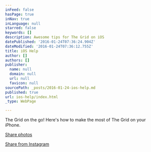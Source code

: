 ```yaml
---
inFeed: false
hasPage: true
inNav: true
inLanguage: null
starred: false
keywords: []
description: Awesome tips for The Grid on iOS
datePublished: '2016-01-24T07:36:24.904Z'
dateModified: '2016-01-24T07:36:12.755Z'
title: iOS Help
author: []
authors: []
publisher:
  name: null
  domain: null
  url: null
  favicon: null
sourcePath: _posts/2016-01-24-ios-help.md
published: true
url: ios-help/index.html
_type: WebPage

---
```

The Grid on the go! Here's how to make the most of The Grid on your iPhone.

[Share photos][0]

[Share from Instagram][1]

[0]: https://www.youtube.com/watch?v=549V_OvFzxQ
[1]: https://www.youtube.com/watch?v=ZKoVCBXGAhA